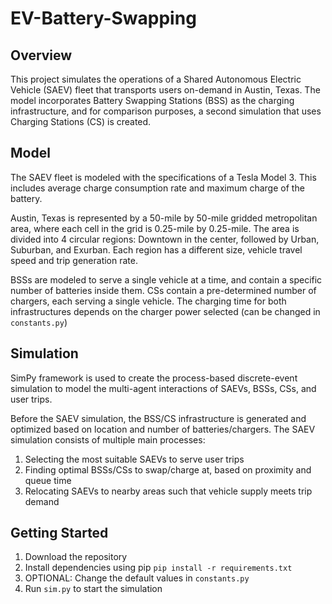 # EV-Battery-Swapping
## Overview
This project simulates the operations of a Shared Autonomous Electric Vehicle (SAEV) fleet that transports users on-demand in Austin, Texas. The model incorporates Battery Swapping Stations (BSS) as the charging infrastructure, and for comparison purposes, a second simulation that uses Charging Stations (CS) is created.

## Model
The SAEV fleet is modeled with the specifications of a Tesla Model 3. This includes average charge consumption rate and maximum charge of the battery.

Austin, Texas is represented by a 50-mile by 50-mile gridded metropolitan area, where each cell in the grid is 0.25-mile by 0.25-mile. The area is divided into 4 circular regions: Downtown in the center, followed by Urban, Suburban, and Exurban. Each region has a different size, vehicle travel speed and trip generation rate.

BSSs are modeled to serve a single vehicle at a time, and contain a specific number of batteries inside them. CSs contain a pre-determined number of chargers, each serving a single vehicle. The charging time for both infrastructures depends on the charger power selected (can be changed in ```constants.py```)

## Simulation
SimPy framework is used to create the process-based discrete-event simulation to model the multi-agent interactions of SAEVs, BSSs, CSs, and user trips.

Before the SAEV simulation, the BSS/CS infrastructure is generated and optimized based on location and number of batteries/chargers.
The SAEV simulation consists of multiple main processes:
1) Selecting the most suitable SAEVs to serve user trips
2) Finding optimal BSSs/CSs to swap/charge at, based on proximity and queue time
3) Relocating SAEVs to nearby areas such that vehicle supply meets trip demand

## Getting Started
1) Download the repository
2) Install dependencies using pip
```pip install -r requirements.txt```
3) OPTIONAL: Change the default values in ```constants.py```
4) Run ```sim.py``` to start the simulation
